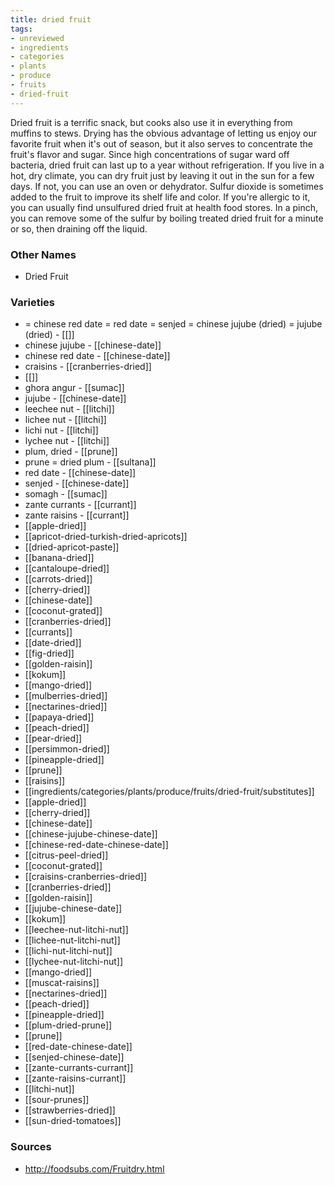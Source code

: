 ```yaml
---
title: dried fruit
tags:
- unreviewed
- ingredients
- categories
- plants
- produce
- fruits
- dried-fruit
---
```

Dried fruit is a terrific snack, but cooks also use it in everything from muffins to stews. Drying has the obvious advantage of letting us enjoy our favorite fruit when it's out of season, but it also serves to concentrate the fruit's flavor and sugar. Since high concentrations of sugar ward off bacteria, dried fruit can last up to a year without refrigeration. If you live in a hot, dry climate, you can dry fruit just by leaving it out in the sun for a few days. If not, you can use an oven or dehydrator. Sulfur dioxide is sometimes added to the fruit to improve its shelf life and color. If you're allergic to it, you can usually find unsulfured dried fruit at health food stores. In a pinch, you can remove some of the sulfur by boiling treated dried fruit for a minute or so, then draining off the liquid.

### Other Names

* Dried Fruit

### Varieties

* = chinese red date = red date = senjed = chinese jujube (dried) = jujube (dried) - [[]]
* chinese jujube - [[chinese-date]]
* chinese red date - [[chinese-date]]
* craisins - [[cranberries-dried]]
* [[]]
* ghora angur - [[sumac]]
* jujube - [[chinese-date]]
* leechee nut - [[litchi]]
* lichee nut - [[litchi]]
* lichi nut - [[litchi]]
* lychee nut - [[litchi]]
* plum, dried - [[prune]]
* prune = dried plum - [[sultana]]
* red date - [[chinese-date]]
* senjed - [[chinese-date]]
* somagh - [[sumac]]
* zante currants - [[currant]]
* zante raisins - [[currant]]
* [[apple-dried]]
* [[apricot-dried-turkish-dried-apricots]]
* [[dried-apricot-paste]]
* [[banana-dried]]
* [[cantaloupe-dried]]
* [[carrots-dried]]
* [[cherry-dried]]
* [[chinese-date]]
* [[coconut-grated]]
* [[cranberries-dried]]
* [[currants]]
* [[date-dried]]
* [[fig-dried]]
* [[golden-raisin]]
* [[kokum]]
* [[mango-dried]]
* [[mulberries-dried]]
* [[nectarines-dried]]
* [[papaya-dried]]
* [[peach-dried]]
* [[pear-dried]]
* [[persimmon-dried]]
* [[pineapple-dried]]
* [[prune]]
* [[raisins]]
* [[ingredients/categories/plants/produce/fruits/dried-fruit/substitutes]]
* [[apple-dried]]
* [[cherry-dried]]
* [[chinese-date]]
* [[chinese-jujube-chinese-date]]
* [[chinese-red-date-chinese-date]]
* [[citrus-peel-dried]]
* [[coconut-grated]]
* [[craisins-cranberries-dried]]
* [[cranberries-dried]]
* [[golden-raisin]]
* [[jujube-chinese-date]]
* [[kokum]]
* [[leechee-nut-litchi-nut]]
* [[lichee-nut-litchi-nut]]
* [[lichi-nut-litchi-nut]]
* [[lychee-nut-litchi-nut]]
* [[mango-dried]]
* [[muscat-raisins]]
* [[nectarines-dried]]
* [[peach-dried]]
* [[pineapple-dried]]
* [[plum-dried-prune]]
* [[prune]]
* [[red-date-chinese-date]]
* [[senjed-chinese-date]]
* [[zante-currants-currant]]
* [[zante-raisins-currant]]
* [[litchi-nut]]
* [[sour-prunes]]
* [[strawberries-dried]]
* [[sun-dried-tomatoes]]

### Sources
* http://foodsubs.com/Fruitdry.html
